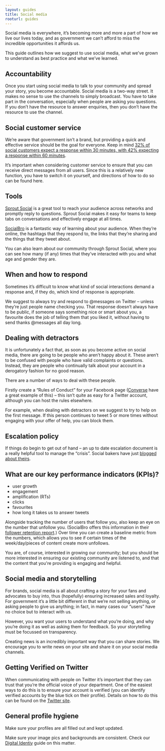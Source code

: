 ```yaml
---
layout: guides
title: Social media
rooturl: guides
---
```


Social media is everywhere, it’s becoming more and more a part of how we live our lives today, and as government we can’t afford to miss the incredible opportunities it affords us.

This guide outlines how we suggest to use social media, what we’ve grown to understand as best practice and what we’ve learned.

## Accountability

Once you start using social media to talk to your community and spread your story, you become accountable. Social media is a two-way street. It makes no sense to use the channels to simply broadcast. You have to take part in the conversation, especially when people are asking you questions. If you don’t have the resource to answer enquiries, then you don’t have the resource to use the channel.

## Social customer service

We’re aware that government isn’t a brand, but providing a quick and effective service should be the goal for everyone. Keep in mind [32% of social customers expect a response within 30 minutes, with 42% expecting a response within 60 minutes](http://www.viralblog.com/social-media/social-media-and-customer-service/).

It’s important when considering customer service to ensure that you can receive direct messages from all users. Since this is a relatively new function, you have to switch it on yourself, and directions of how to do so can be found here.

## Tools

[Sprout Social](http://sproutsocial.com/) is a great tool to reach your audience across networks and promptly reply to questions. Sprout Social makes it easy for teams to keep tabs on conversations and effectively engage at all times.

[SocialBro](https://www.socialbro.com/) is a fantastic way of learning about your audience. When they’re online, the hashtags that they respond to, the links that they’re sharing and the things that they tweet about.

You can also learn about our community through Sprout Social, where you can see how many (if any) times that they’ve interacted with you and what age and gender they are.

## When and how to respond

Sometimes it’s difficult to know what kind of social interactions demand a response and, if they do, which kind of response is appropriate.

We suggest to always try and respond to @messages on Twitter – unless they’re just people name checking you. That response doesn’t always have to be public, if someone says something nice or smart about you, a favourite does the job of telling them that you liked it, without having to send thanks @messages all day long.

## Dealing with detractors

It is unfortunately a fact that, as soon as you become active on social media, there are going to be people who aren’t happy about it. These aren’t to be confused with people who have valid complaints or questions. Instead, they are people who continually talk about your account in a derogatory fashion for no good reason.

There are a number of ways to deal with these people.

Firstly create a “Rules of Conduct” for your Facebook page ([Converse](https://www.facebook.com/notes/converse/house-rules/330730391922) have a great example of this) – this isn’t quite as easy for a Twitter account, although you can host the rules elsewhere.

For example, when dealing with detractors on we suggest to try to help on the first message. If this person continues to tweet 5 or more times without engaging with your offer of help, you can block them.

## Escalation policy

If things do begin to get out of hand – an up to date escalation document is a really helpful tool to manage the “crisis”. Social bakers have just [blogged about theirs](http://www.socialbakers.com/blog/2100-5-things-you-must-have-in-your-social-media-crisis-plan).

## What are our key performance indicators (KPIs)?

- user growth
- engagement
- amplification (RTs)
- clicks
- favourites
- how long it takes us to answer tweets

Alongside tracking the number of users that follow you, also keep an eye on the number that unfollow you. (SocialBro offers this information in their [follower retention report](http://www.socialbro.com/userguide/analyzing-understanding-follower-retention-report).)  Over time you can create a baseline metric from the numbers, which allows you to see if certain times of the week/day/pieces of content create more unfollows.

You are, of course, interested in growing our community; but you should be more interested in ensuring our existing community are listened to, and that the content that you're providing is engaging and helpful.

## Social media and storytelling

For brands, social media is all about crafting a story for your fans and advocates to buy into, thus (hopefully) ensuring increased sales and loyalty. For government it’s a little bit different in that we’re not selling anything, or asking people to give us anything; in fact, in many cases our “users” have no choice but to interact with us.

However, you want your users to understand what you’re doing, and why you’re doing it as well as asking them for feedback. So your storytelling must be focussed on transparency.

Creating news is an incredibly important way that you can share stories. We encourage you to write news on your site and share it on your social media channels.

## Getting Verified on Twitter

When communicating with people on Twitter it’s important that they can trust that you’re the official voice of your department. One of the easiest ways to do this is to ensure your account is verified (you can identify verified accounts by the blue tick on their profile). Details on how to do this can be found on the [Twitter site](https://support.twitter.com/articles/119135-faqs-about-verified-accounts).

## General profile hygiene

Make sure your profiles are all filled out and kept updated.

Make sure your image pics and backgrounds are consistent. Check our [Digital Identiy](/guides/digital-identity) guide on this matter.